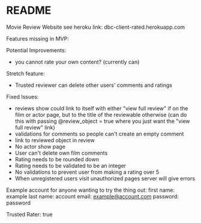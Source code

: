 # README

Movie Review Website
see heroku link: dbc-client-rated.herokuapp.com

Features missing in MVP:

Potential Improvements:
- you cannot rate your own content? (currently can)

Stretch feature:
- Trusted reviewer can delete other users' comments and ratings

Fixed Issues:
- reviews show could link to itself with either "view full review" if on the film or actor page, but to the title of the reviewable otherwise (can do this with passing @review_object = true where you just want the "view full review" link)
- validations for comments so people can't create an empty comment
- link to reviewed object in review
- No actor show page
- User can't delete own film comments
- Rating needs to be rounded down
- Rating needs to be validated to be an integer
- No validations to prevent user from making a rating over 5
- When unregistered users visit unauthorized pages server will give errors



Example account for anyone wanting to try the thing out:
 first name: example
 last name: account
 email: example@account.com
 password: password

 Trusted Rater: true
